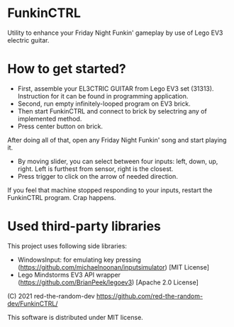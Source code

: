 # FunkinCTRL
Utility to enhance your Friday Night Funkin' gameplay by use of Lego EV3 electric guitar.

# How to get started?

* First, assemble your EL3CTRIC GUITAR from Lego EV3 set (31313). Instruction for it can be found in programming application.
* Second, run empty infinitely-looped program on EV3 brick.
* Then start FunkinCTRL and connect to brick by selectring any of implemented method.
* Press center button on brick.

After doing all of that, open any Friday Night Funkin' song and start playing it.

* By moving slider, you can select between four inputs: left, down, up, right. Left is furthest from sensor, right is the closest.
* Press trigger to click on the arrow of needed direction.

If you feel that machine stopped responding to your inputs, restart the FunkinCTRL program. Crap happens.

# Used third-party libraries
This project uses following side libraries:
 * WindowsInput: for emulating key pressing (https://github.com/michaelnoonan/inputsimulator) [MIT License]
 * Lego Mindstorms EV3 API wrapper (https://github.com/BrianPeek/legoev3) [Apache 2.0 License]

(C) 2021 red-the-random-dev
https://github.com/red-the-random-dev/FunkinCTRL/

This software is distributed under MIT license.
